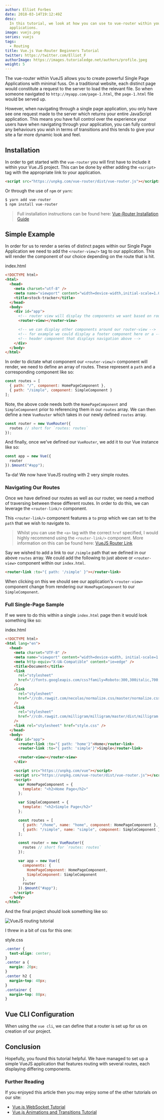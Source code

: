 ```yaml
---
author: Elliot Forbes
date: 2018-03-14T19:12:49Z
desc:
  In this tutorial, we look at how you can use to vue-router within your VueJS
  applications.
image: vuejs.png
series: vuejs
tags:
  - Routing
title: Vue.js Vue-Router Beginners Tutorial
twitter: https://twitter.com/Elliot_F
authorImage: https://images.tutorialedge.net/authors/profile.jpeg
weight: 5
---
```


The vue-router within VueJS allows you to create powerful Single Page
Applications with minimal fuss. On a traditional website, each distinct page
would constitute a request to the server to load the relevant file. So when
someone navigated to `http://myapp.com/page-1.html`, the `page-1.html` file would
be served up.

However, when navigating through a single page application, you only have see
one request made to the server which returns your entire JavaScript application.
This means you have full control over the experience your users have when
navigating through your application, you can fully control any behaviours you
wish in terms of transitions and this tends to give your site a far more dynamic
look and feel.

## Installation

In order to get started with the `vue-router` you will first have to include it
within your Vue.JS project. This can be done by either adding the `<script>` tag
with the appropriate link to your application.

```html
<script src="https://unpkg.com/vue-router/dist/vue-router.js"></script>
```

Or through the use of `npm` or `yarn`:

```js
$ yarn add vue-router
$ npm install vue-router
```

> Full installation instructions can be found here:
> [Vue-Router Installation Guide](https://router.vuejs.org/en/installation.html)

## Simple Example

In order for us to render a series of distinct pages within our Single Page
Application we need to add the `<router-view/>` tag to our application. This
will render the component of our choice depending on the route that is hit.

<div class="filename">index.html</div>

```html
<!DOCTYPE html>
<html>
  <head>
    <meta charset="utf-8" />
    <meta name="viewport" content="width=device-width,initial-scale=1.0" />
    <title>stock-tracker</title>
  </head>
  <body>
    <div id="app">
      <!-- router view will display the components we want based on route -->
      <router-view></router-view>

      <!-- we can display other components around our router-view -->
      <!-- for example we could display a footer component here or a -->
      <!-- header component that displays navigation above -->
    </div>
  </body>
</html>
```

In order to dictate what component our `<router-view/>` component will render,
we need to define an array of routes. These represent a `path` and a
corresponding component like so:

```js
const routes = [
  { path: "/", component: HomePageComponent },
  { path: "/simple", component: SimpleComponent }
];
```

Note, the above code needs both the `HomePageComponent` and `SimpleComponent`
prior to referencing them in our `routes` array. We can then define a new
`VueRouter` which takes in our newly defined `routes` array.

```js
const router = new VueRouter({
  routes // short for `routes: routes`
});
```

And finally, once we've defined our `VueRouter`, we add it to our Vue instance
like so:

```js
const app = new Vue({
  router
}).$mount("#app");
```

Ta-da! We now have VueJS routing with 2 very simple routes.

### Navigating Our Routes

Once we have defined our routes as well as our router, we need a method of
traversing between these different routes. In order to do this, we can leverage
the `<router-link/>` component.

This `<router-link/>` component features a `to` prop which we can set to the
`path` that we wish to navigate to.

> Whilst you can use the `<a>` tag with the correct `href` specified, I would
> highly recommend using the `<router-link/>` component. More information on
> this can be found here:
> [VueJS Router Link](https://router.vuejs.org/en/api/router-link.html)

Say we wished to add a link to our `/simple` path that we defined in our above
`routes` array. We could add the following to just above or `<router-view>`
component within our `index.html`.

```html
<router-link :to="{ path: '/simple' }"></router-link>
```

When clicking on this we should see our application's `<router-view>` component
change from rendering our `HomePageComponent` to our `SimpleComponent`.

### Full Single-Page Sample

If we were to do this within a single `index.html` page then it would look
something like so:

<div class="filename">index.html</div>

```html
<!DOCTYPE html>
<html lang="en">
  <head>
    <meta charset="UTF-8" />
    <meta name="viewport" content="width=device-width, initial-scale=1.0" />
    <meta http-equiv="X-UA-Compatible" content="ie=edge" />
    <title>Document</title>
    <link
      rel="stylesheet"
      href="//fonts.googleapis.com/css?family=Roboto:300,300italic,700,700italic"
    />
    <link
      rel="stylesheet"
      href="//cdn.rawgit.com/necolas/normalize.css/master/normalize.css"
    />
    <link
      rel="stylesheet"
      href="//cdn.rawgit.com/milligram/milligram/master/dist/milligram.min.css"
    />
    <link rel="stylesheet" href="style.css" />
  </head>
  <body>
    <div id="app">
      <router-link :to="{ path: 'home'}">Home</router-link>
      <router-link :to="{ path: 'simple'}">Simple</router-link>

      <router-view></router-view>
    </div>

    <script src="https://unpkg.com/vue"></script>
    <script src="https://unpkg.com/vue-router/dist/vue-router.js"></script>
    <script>
      var HomePageComponent = {
        template: "<h2>Home Page</h2>"
      };

      var SimpleComponent = {
        template: "<h2>Simple Page</h2>"
      };

      const routes = [
        { path: "/home", name: "home", component: HomePageComponent },
        { path: "/simple", name: "simple", component: SimpleComponent }
      ];

      const router = new VueRouter({
        routes // short for `routes: routes`
      });

      var app = new Vue({
        components: {
          HomePageComponent: HomePageComponent,
          SimpleComponent: SimpleComponent
        },
        router
      }).$mount("#app");
    </script>
  </body>
</html>
```

And the final project should look something like so:

![VueJS routing tutorial](https://images.tutorialedge.net/vuejs-routing-tutorial-01.png)

I threw in a bit of css for this one:

<div class="filename">style.css</div>

```css
.center {
  text-align: center;
}
.center a {
  margin: 20px;
}
.center h2 {
  margin-top: 40px;
}
.container {
  margin-top: 80px;
}
```

## Vue CLI Configuration

When using the `vue cli`, we can define that a router is set up for us on
creation of our project.

## Conclusion

Hopefully, you found this tutorial helpful. We have managed to set up a simple
VueJS application that features routing with several routes, each displaying
differing components.


### Further Reading

If you enjoyed this article then you may enjoy some of the other tutorials on our site:

* [Vue.js WebSocket Tutorial](/javascript/vuejs/vuejs-websocket-tutorial/)
* [Vue.js Animations and Transitions Tutorial](/javascript/vuejs/vuejs-transitions-animations-tutorial/)